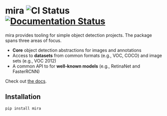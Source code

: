 # mira ![CI Status](https://github.com/faustomorales/mira/actions/workflows/ci.yaml/badge.svg) [![Documentation Status](https://readthedocs.org/projects/mira-python/badge/?version=latest)](https://mira-python.readthedocs.io/en/latest/?badge=latest)

mira provides tooling for simple object detection projects. The package spans three areas of focus.

- **Core** object detection abstractions for images and annotations
- Access to **datasets** from common formats (e.g., VOC, COCO) and image sets (e.g., VOC 2012)
- A common API to for **well-known models** (e.g., RetinaNet and FasterRCNN)

Check out [the docs](https://mira-python.readthedocs.io/en/latest/).

## Installation

```shell
pip install mira
```

